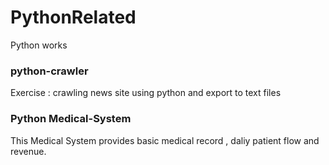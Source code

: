 # PythonRelated
Python works

### python-crawler
Exercise : crawling news site using python and export to text files

### Python Medical-System
This Medical System provides basic medical record , daliy patient flow and revenue.
